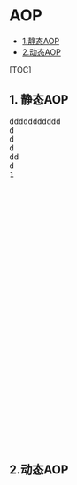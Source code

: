 # AOP

- [1.静态AOP](#1.静态AOP)
- [2.动态AOP](#2.动态AOP)

[TOC]

## 1. 静态AOP
<pre>
ddddddddddd
d
d
d
dd
d
1






























</pre>

## 2.动态AOP




